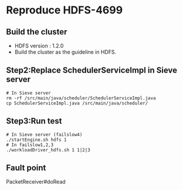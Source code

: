 # Reproduce HDFS-4699
## Build the cluster
- HDFS version : 1.2.0
- Build the cluster as the guideline in HDFS.
## Step2:Replace SchedulerServiceImpl in Sieve server
```
# In Sieve server
rm -rf /src/main/java/scheduler/SchedulerServiceImpl.java
cp SchedulerServiceImpl.java /src/main/java/scheduler/
```
## Step3:Run test
```
# In Sieve server (failslow4)
./startEngine.sh hdfs 1
# In failslow1,2,3
./workloadDriver_hdfs.sh 1 1|2|3
```
## Fault point
PacketReceiver#doRead